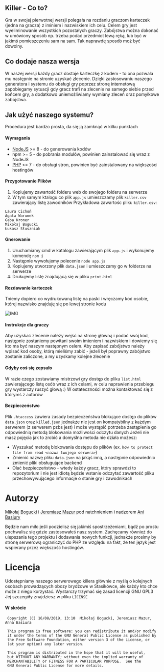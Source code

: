 ## Killer - Co to?
Gra w swojej pierwotnej wersji polegała na rozdaniu graczom karteczek (jedna na gracza) z iminiem i nazwiskiem ich celu.
Celem gry jest wyeliminowanie wszystkich pozostałych graczy.
Zabójstwa można dokonać w umówiony sposób np. trzeba podać przedmiot lewą ręką, lub być w jakimś pomieszczeniu sam na sam.
Tak naprawdę sposób moż być dowolny.

## Co dodaje nasza wersja
W naszej wersji każdy gracz dostaje karteczkę z kodem - to ona pozwala mu następnie na stronie uzyskać zlecenie.
Dzięki zastosowaniu naszego generatora i systemu do obsługi gry poprzez stronę internetową zapobiegamy sytuacji gdy gracz trafi na zlecenie na samego siebie przed końcem gry, a dodatkowo uniemożliwiamy wymiany zleceń oraz pomyłkowe zabójstwa.

## Jak użyć naszego systemu?
Procedura jest bardzo prosta, da się ją zamknąć w kilku punktach
 
#### Wymagania
* [NodeJS](https://nodejs.org/en/download/) >= 8 - do generowania kodów
* npm >= 5 - do pobrania modułów, powinien zainstalować się wraz z NodeJS
* [PHP](https://www.php.net/) >= 7 - do obsługi stron, powinien być zainstalowany na większości hostingów

#### Przygotowanie Plików
1. Kopiujemy zawartość folderu web do swojego folderu na serwerze
2. W tym samym ktalogu co plik `app.js` umieszczamy plik `killer.csv` zawierający listę zawodników 
Przykładowa zawartośc pliku `killer.csv`:
```csv
Laura Cichoń
Agata Warunek
Gaba Kroner
Mikołaj Bogucki
Łukasz Słuszniak
```

#### Gnerowanie 
1. Uruchamiamy cmd w katalogu zawierającym plik `app.js` i wykonujemy komendę `npm i`
2. Następnie wywołujemy polecenie `node app.js`
3. Kopiujemy utworzony plik `data.json` i umieszczamy go w folderze na serwerze
4. Drukujemy listę znajdującą się w pliku `print.html`

#### Rozdawanie karteczek
Tniemy dopiero co wydrukowaną listę na paski i wręczamy kod osobie, której nazwisko znajduję się po lewej stronie kodu

![IMG](https://fedox.pl/i/1TNjePRQ8Vx6gsmV)

#### Instrukcje dla graczy
Aby uzyskać zlecenie należy wejść na stronę główną i podać swój kod, następnie zostaniemy powitani swoim imieniem i nazwiskiem i dowiemy się kto ma być naszym następnym celem.
Aby zapisać zabójstwo należy wpisać kod osoby, którą mieliśmy zabić - jeżeli był poprawny zabójstwo zostanie zaliczone, a my uzyskamy kolejne zlecenie

#### Gdyby coś się zepsuło
W razie czego zostawiamy mistrzowi gry dostęp do pliku `list.html` zawierającego listę osób wraz z ich celami, w celu naprawienia przebiegu gry wystarczy ruszyć głową :)
W ostateczności można kontaktować się z którymś z autorów

#### Bezpieczeństwo
Plik `.htaccess` zawiera zasady bezpieczeństwa blokujące dostęp do plików `data.json` oraz `killed.json` jednakże nie jest on kompatybilny z każdym serwerem (z serwerem pzbs jest) i może wystąpić potrzeba zastąpienia go odpowiednią metodą blokowania możliwości odczytu danych
Jeżeli nie masz pojęcia jak to zrobić a domyślna metoda nie działa możesz:

- Wyszukać metodę blokowania dostępu do plików (ex. `how to protect file from read <nazwa twojego serwera>`)
- Zmienić nazwę pliku `data.json` na jakąś inną, a następnie odpowiednio zmienić pliki obsługujące backend
- Olać bezpieczeństwo - wtedy każdy gracz, który sprawdzi to repozytorium i nie jest idiotą będzie wstanie odczytać zawartość pliku przechowywującego informacje o stanie gry i zawodnikach

# Autorzy
[Mikołaj Bogucki](https://www.facebook.com/mmbogus) i [Jeremiasz Mazur](https://www.facebook.com/profile.php?id=100010091221795) pod natchnieniem i nadzorem [Ani Basiury](https://www.facebook.com/profile.php?id=100013693023314)

Będzie nam miło jeśli podzielisz się jakimiś spostrzeżeniami, bądź po prostu pochwalisz się gdzie zastosowałeś nasz system.
Zachęcamy również do ulepszania tego projektu i dodawania nowych funkcji, jednakże prosimy by stronę serwerową ograniczyć do PHP ze względu na fakt, że ten język jest wspierany przez większość hostingów.

# Licencja
Udostępniamy naszego serwerowego killera głównie z myślą o kolejnych osobach prowadzących obozy brydżowe w Stasikówce,
ale każdy kto chce może z niego korzystać. Wystarczy trzymać się zasad licencji GNU GPL3
Jej szczegóły znajdziesz w pliku `LICENSE`


#### W skrócie

     Copyright (C) 16/08/2019, 13:10  Mikołaj Bogucki, Jeremiasz Mazur, Anna Basiura

     This program is free software: you can redistribute it and/or modify
     it under the terms of the GNU General Public License as published by
     the Free Software Foundation, either version 3 of the License, or
     (at your option) any later version.
 
     This program is distributed in the hope that it will be useful,
     but WITHOUT ANY WARRANTY; without even the implied warranty of
     MERCHANTABILITY or FITNESS FOR A PARTICULAR PURPOSE.  See the
     GNU General Public License for more details.
